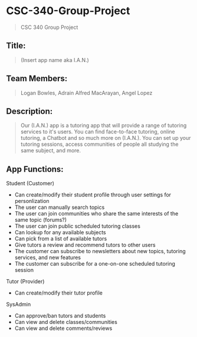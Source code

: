 # CSC-340-Group-Project
> CSC 340 Group Project
## Title:
> (Insert app name aka I.A.N.)

## Team Members:
> Logan Bowles, Adrain Alfred MacArayan, Angel Lopez

## Description:
> Our (I.A.N.) app is a tutoring app that will provide a range of tutoring services to it's users. You can find face-to-face tutoring, online tutoring, a Chatbot and so much more on (I.A.N.). You can set up your tutoring sessions, access communities of people all studying the same subject, and more.

## App Functions:
Student (Customer)
- Can create/modify their student profile through user settings for personlization
- The user can manually search topics 
- The user can join communities who share the same interests of the same topic (forums?)
- The user can join public scheduled tutoring classes
- Can lookup for any available subjects 
- Can pick from a list of available tutors
- Give tutors a review and recommend tutors to other users
- The customer can subscribe to newsletters about new topics, tutoring services, and new features
- The customer can subscribe for a one-on-one scheduled tutoring session

Tutor (Provider)
- Can create/modify their tutor profile

SysAdmin
- Can approve/ban tutors and students
- Can view and delete classes/communities
- Can view and delete comments/reviews

